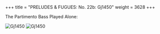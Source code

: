 +++
title = "PRELUDES & FUGUES: No. 22b: Gj1450"
weight = 3628
+++

The Partimento Bass Played Alone:

![Gj1450](/img/22bFenBk6p1.jpg)
![Gj1450](/img/22bFenBk6p2.jpg)
